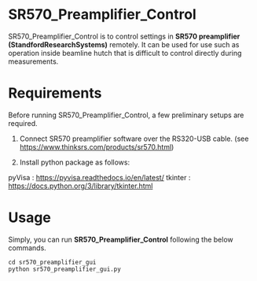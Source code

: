 # SR570_Preamplifier_Control
SR570_Preamplifier_Control is to control settings in **SR570 preamplifier (StandfordResearchSystems)** remotely. 
It can be used for use such as operation inside beamline hutch that is difficult to control directly during measurements.

# Requirements
Before running SR570_Preamplifier_Control, a few preliminary setups are required.

1. Connect SR570 preamplifier software over the RS320-USB cable.
(see https://www.thinksrs.com/products/sr570.html)

3. Install python package as follows: 

pyVisa : https://pyvisa.readthedocs.io/en/latest/
tkinter : https://docs.python.org/3/library/tkinter.html

# Usage
Simply, you can run **SR570_Preamplifier_Control** following the below commands.

```
cd sr570_preamplifier_gui
python sr570_preamplifier_gui.py
```




